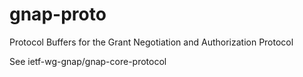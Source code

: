 # gnap-proto

Protocol Buffers for the Grant Negotiation and Authorization Protocol

See ietf-wg-gnap/gnap-core-protocol
